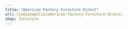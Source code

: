 ```yaml
---
title: "American Factory Furniture Direct"
url: /indianapolis/american-factory-furniture-direct/
shop: furniture
---
```


